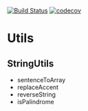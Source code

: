 [![Build Status](https://travis-ci.com/ErwanLT/Utils.svg?branch=main)](https://travis-ci.com/ErwanLT/Utils)
[![codecov](https://codecov.io/gh/ErwanLT/Utils/branch/main/graph/badge.svg?token=K164BJWI2K)](undefined)
# Utils

## StringUtils
* sentenceToArray
* replaceAccent
* reverseString
* isPalindrome